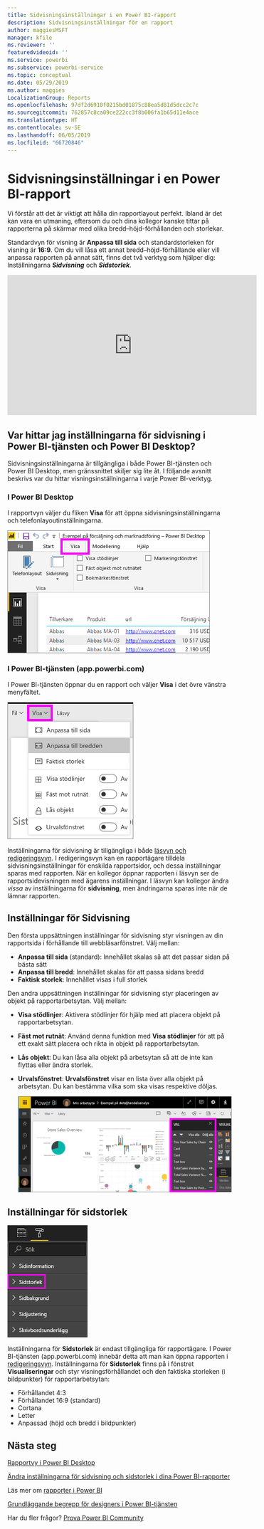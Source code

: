 ```yaml
---
title: Sidvisningsinställningar i en Power BI-rapport
description: Sidvisningsinställningar för en rapport
author: maggiesMSFT
manager: kfile
ms.reviewer: ''
featuredvideoid: ''
ms.service: powerbi
ms.subservice: powerbi-service
ms.topic: conceptual
ms.date: 05/29/2019
ms.author: maggies
LocalizationGroup: Reports
ms.openlocfilehash: 97df2d6910f0215bd01875c88ea5d81d5dcc2c7c
ms.sourcegitcommit: 762857c8ca09ce222cc3f8b006fa1b65d11e4ace
ms.translationtype: HT
ms.contentlocale: sv-SE
ms.lasthandoff: 06/05/2019
ms.locfileid: "66720846"
---
```

# <a name="page-display-settings-in-a-power-bi-report"></a>Sidvisningsinställningar i en Power BI-rapport
Vi förstår att det är viktigt att hålla din rapportlayout perfekt. Ibland är det kan vara en utmaning, eftersom du och dina kollegor kanske tittar på rapporterna på skärmar med olika bredd–höjd-förhållanden och storlekar. 

Standardvyn för visning är **Anpassa till sida** och standardstorleken för visning är **16:9**. Om du vill låsa ett annat bredd–höjd-förhållande eller vill anpassa rapporten på annat sätt, finns det två verktyg som hjälper dig: Inställningarna ***Sidvisning*** och ***Sidstorlek***.


<iframe width="560" height="315" src="https://www.youtube.com/embed/5tg-OXzxe2g" frameborder="0" allowfullscreen></iframe>


## <a name="where-to-find-page-view-settings-in-the-power-bi-service-and-power-bi-desktop"></a>Var hittar jag inställningarna för sidvisning i Power BI-tjänsten och Power BI Desktop?
Sidvisningsinställningarna är tillgängliga i både Power BI-tjänsten och Power BI Desktop, men gränssnittet skiljer sig lite åt. I följande avsnitt beskrivs var du hittar visningsinställningarna i varje Power BI-verktyg.

### <a name="in-power-bi-desktop"></a>I Power BI Desktop
I rapportvyn väljer du fliken **Visa** för att öppna sidvisningsinställningarna och telefonlayoutinställningarna.

  ![Inställningar för Sidvisning i Desktop](media/power-bi-report-display-settings/power-bi-desktop-view-settings.png)

### <a name="in-the-power-bi-service-apppowerbicom"></a>I Power BI-tjänsten (app.powerbi.com)
I Power BI-tjänsten öppnar du en rapport och väljer **Visa** i det övre vänstra menyfältet.

![Inställningar för Sidvisning i tjänsten](media/power-bi-report-display-settings/power-bi-change-page-view.png)

Inställningarna för sidvisning är tillgängliga i både [läsvyn och redigeringsvyn](consumer/end-user-reading-view.md). I redigeringsvyn kan en rapportägare tilldela sidvisningsinställningar för enskilda rapportsidor, och dessa inställningar sparas med rapporten. När en kollegor öppnar rapporten i läsvyn ser de rapportsidevisningen med ägarens inställningar. I läsvyn kan kollegor ändra *vissa* av inställningarna för **sidvisning**, men ändringarna sparas inte när de lämnar rapporten.

## <a name="page-view-settings"></a>Inställningar för Sidvisning
Den första uppsättningen inställningar för sidvisning styr visningen av din rapportsida i förhållande till webbläsarfönstret. Välj mellan:

* **Anpassa till sida** (standard): Innehållet skalas så att det passar sidan på bästa sätt
* **Anpassa till bredd**: Innehållet skalas för att passa sidans bredd
* **Faktisk storlek**: Innehållet visas i full storlek

Den andra uppsättningen inställningar för sidvisning styr placeringen av objekt på rapportarbetsytan. Välj mellan:

* **Visa stödlinjer**: Aktivera stödlinjer för hjälp med att placera objekt på rapportarbetsytan.
* **Fäst mot rutnät**: Använd denna funktion med **Visa stödlinjer** för att på ett exakt sätt placera och rikta in objekt på rapportarbetsytan. 
* **Lås objekt**: Du kan låsa alla objekt på arbetsytan så att de inte kan flyttas eller ändra storlek.
* **Urvalsfönstret**: **Urvalsfönstret** visar en lista över alla objekt på arbetsytan. Du kan bestämma vilka som ska visas respektive döljas.

    ![markeringsfönster](media/power-bi-report-display-settings/power-bi-selection-pane.png)



## <a name="page-size-settings"></a>Inställningar för sidstorlek
![ändra inställningar för sidstorlek](media/power-bi-report-display-settings/power-bi-page-size.png)

Inställningarna för **Sidstorlek** är endast tillgängliga för rapportägare. I Power BI-tjänsten (app.powerbi.com) innebär detta att man kan öppna rapporten i [redigeringsvyn](consumer/end-user-reading-view.md). Inställningarna för **Sidstorlek** finns på i fönstret **Visualiseringar** och styr visningsförhållandet och den faktiska storleken (i bildpunkter) för rapportarbetsytan:   

* Förhållandet 4:3
* Förhållandet 16:9 (standard)
* Cortana
* Letter
* Anpassad (höjd och bredd i bildpunkter)

## <a name="next-steps"></a>Nästa steg
[Rapportvy i Power BI Desktop](desktop-report-view.md)

[Ändra inställningarna för sidvisning och sidstorlek i dina Power BI-rapporter](consumer/end-user-report-view.md)

Läs mer om [rapporter i Power BI](consumer/end-user-reports.md)

[Grundläggande begrepp för designers i Power BI-tjänsten](service-basic-concepts.md)

Har du fler frågor? [Prova Power BI Community](http://community.powerbi.com/)

